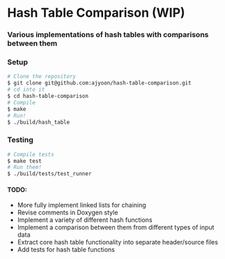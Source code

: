 # Hash Table Comparison (WIP)

### Various implementations of hash tables with comparisons between them

### Setup

```sh
# Clone the repository
$ git clone git@github.com:ajyoon/hash-table-comparison.git
# cd into it
$ cd hash-table-comparison
# Compile
$ make
# Run!
$ ./build/hash_table
```

### Testing

```sh
# Compile tests
$ make test
# Run them!
$ ./build/tests/test_runner
```

#### TODO:

* More fully implement linked lists for chaining
* Revise comments in Doxygen style
* Implement a variety of different hash functions
* Implement a comparison between them from different
  types of input data
* Extract core hash table functionality into separate header/source files
* Add tests for hash table functions
